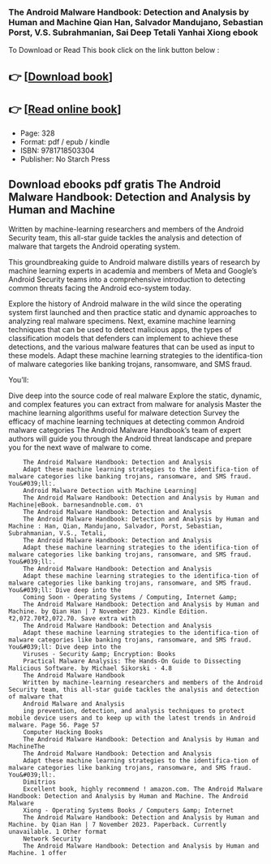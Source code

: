### The Android Malware Handbook: Detection and Analysis by Human and Machine Qian Han, Salvador Mandujano, Sebastian Porst, V.S. Subrahmanian, Sai Deep Tetali Yanhai Xiong ebook

To Download or Read This book click on the link button below :

## 👉  [**[Download book](http://filesbooks.info/download.php?group=book&from=github.com&id=690350&lnk=1066 "Download book")**]

## 👉  [**[Read online book](http://filesbooks.info/download.php?group=book&from=github.com&id=690350&lnk=1066 "Read online book")**]


* Page: 328
* Format: pdf / epub / kindle
* ISBN: 9781718503304
* Publisher: No Starch Press



## Download ebooks pdf gratis The Android Malware Handbook: Detection and Analysis by Human and Machine



Written by machine-learning researchers and members of the Android Security team, this all-star guide tackles the analysis and detection of malware that targets the Android operating system.
 
 This groundbreaking guide to Android malware distills years of research by machine learning experts in academia and members of Meta and Google’s Android Security teams into a comprehensive introduction to detecting common threats facing the Android eco-system today.
 
 Explore the history of Android malware in the wild since the operating system first launched and then practice static and dynamic approaches to analyzing real malware specimens. Next, examine machine learning techniques that can be used to detect malicious apps, the types of classification models that defenders can implement to achieve these detections, and the various malware features that can be used as input to these models. Adapt these machine learning strategies to the identifica-tion of malware categories like banking trojans, ransomware, and SMS fraud.
 
 You’ll:
 
 Dive deep into the source code of real malware Explore the static, dynamic, and complex features you can extract from malware for analysis Master the machine learning algorithms useful for malware detection Survey the efficacy of machine learning techniques at detecting common Android malware categories 
 The Android Malware Handbook’s team of expert authors will guide you through the Android threat landscape and prepare you for the next wave of malware to come.


        The Android Malware Handbook: Detection and Analysis
        Adapt these machine learning strategies to the identifica-tion of malware categories like banking trojans, ransomware, and SMS fraud. You&#039;ll:.
        Android Malware Detection with Machine Learning|
        The Android Malware Handbook: Detection and Analysis by Human and Machine|eBook. barnesandnoble.com. ٥٦ 
        The Android Malware Handbook: Detection and Analysis
        The Android Malware Handbook: Detection and Analysis by Human and Machine : Han, Qian, Mandujano, Salvador, Porst, Sebastian, Subrahmanian, V.S., Tetali, 
        The Android Malware Handbook: Detection and Analysis
        Adapt these machine learning strategies to the identifica-tion of malware categories like banking trojans, ransomware, and SMS fraud. You&#039;ll:.
        The Android Malware Handbook: Detection and Analysis
        Adapt these machine learning strategies to the identifica-tion of malware categories like banking trojans, ransomware, and SMS fraud. You&#039;ll: Dive deep into the 
        Coming Soon - Operating Systems / Computing, Internet &amp;
        The Android Malware Handbook: Detection and Analysis by Human and Machine. by Qian Han | 7 November 2023. Kindle Edition. ₹2,072.70₹2,072.70. Save extra with 
        The Android Malware Handbook: Detection and Analysis
        Adapt these machine learning strategies to the identifica-tion of malware categories like banking trojans, ransomware, and SMS fraud. You&#039;ll: Dive deep into the 
        Viruses - Security &amp; Encryption: Books
        Practical Malware Analysis: The Hands-On Guide to Dissecting Malicious Software. by Michael Sikorski · 4.8 
        The Android Malware Handbook
        Written by machine-learning researchers and members of the Android Security team, this all-star guide tackles the analysis and detection of malware that 
        Android Malware and Analysis
        ing prevention, detection, and analysis techniques to protect mobile device users and to keep up with the latest trends in Android malware. Page 56. Page 57 
        Computer Hacking Books
        The Android Malware Handbook: Detection and Analysis by Human and MachineThe 
        The Android Malware Handbook: Detection and Analysis
        Adapt these machine learning strategies to the identifica-tion of malware categories like banking trojans, ransomware, and SMS fraud. You&#039;ll:.
        Dimitrios
        Excellent book, highly recommend ! amazon.com. The Android Malware Handbook: Detection and Analysis by Human and Machine. The Android Malware 
        Xiong - Operating Systems Books / Computers &amp; Internet
        The Android Malware Handbook: Detection and Analysis by Human and Machine. by Qian Han | 7 November 2023. Paperback. Currently unavailable. 1 Other format 
        Network Security
        The Android Malware Handbook: Detection and Analysis by Human and Machine. 1 offer 
    




